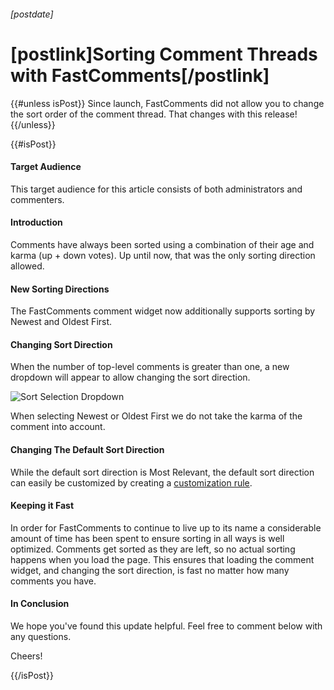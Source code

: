 ###### [postdate]
# [postlink]Sorting Comment Threads with FastComments[/postlink]

{{#unless isPost}}
Since launch, FastComments did not allow you to change the sort order of the comment thread. That changes with this release!
{{/unless}}

{{#isPost}}

#### Target Audience

This target audience for this article consists of both administrators and commenters.

#### Introduction

Comments have always been sorted using a combination of their age and karma (up + down votes). Up until now, that
was the only sorting direction allowed.

#### New Sorting Directions

The FastComments comment widget now additionally supports sorting by Newest and Oldest First.

#### Changing Sort Direction

When the number of top-level comments is greater than one, a new dropdown will appear to allow changing the sort direction.

<div class="text-center">
    <img src="images/fc-sort-dropdown.png" alt="Sort Selection Dropdown" title="Sort Selection Dropdown" />
</div>

When selecting Newest or Oldest First we do not take the karma of the comment into account.

#### Changing The Default Sort Direction

While the default sort direction is Most Relevant, the default sort direction can easily be customized by creating a <a href="https://fastcomments.com/auth/my-account/customize-widget" target="_blank">customization rule</a>.

#### Keeping it Fast

In order for FastComments to continue to live up to its name a considerable amount of time has been spent to ensure
sorting in all ways is well optimized. Comments get sorted as they are left, so no actual sorting happens when
you load the page. This ensures that loading the comment widget, and changing the sort direction, is fast no matter
how many comments you have.

#### In Conclusion

We hope you've found this update helpful. Feel free to comment below with any questions.

Cheers!

{{/isPost}}
